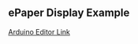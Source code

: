 ## ePaper Display Example

[Arduino Editor Link](https://create.arduino.cc/editor/n-p/1b68564c-b128-463b-82e8-d807e80b89db/preview)
